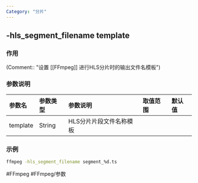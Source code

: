 ```yaml
---
Category: "分片"
---
```


## -hls_segment_filename template

### 作用
(Comment:: "设置 [[FFmpeg]] 进行HLS分片时的输出文件名模板")

### 参数说明
|参数名|参数类型|参数说明|取值范围|默认值|
|:-|:-|:-|:-|:-|
|template|String|HLS分片片段文件名称模板|||

### 示例
```bash
ffmpeg -hls_segment_filename segment_%d.ts
```

#FFmpeg #FFmpeg/参数